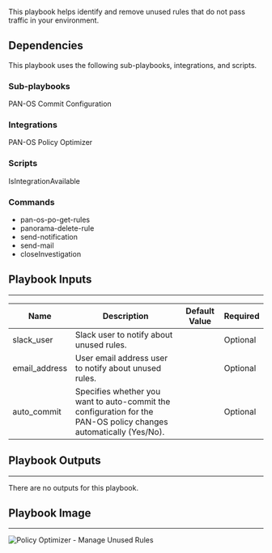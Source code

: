 This playbook helps identify and remove unused rules that do not pass traffic in your environment.

## Dependencies
This playbook uses the following sub-playbooks, integrations, and scripts.

### Sub-playbooks
PAN-OS Commit Configuration

### Integrations
PAN-OS Policy Optimizer

### Scripts
IsIntegrationAvailable

### Commands
* pan-os-po-get-rules
* panorama-delete-rule
* send-notification
* send-mail
* closeInvestigation

## Playbook Inputs
---

| **Name** | **Description** | **Default Value** | **Required** |
| --- | --- | --- | --- |
| slack_user | Slack user to notify about unused rules. |  | Optional |
| email_address | User email address user to notify about unused rules. |  | Optional |
| auto_commit | Specifies whether you want to auto-commit the configuration for the PAN-OS policy changes automatically \(Yes/No\). |  | Optional |

## Playbook Outputs
---
There are no outputs for this playbook.

## Playbook Image
---
![Policy Optimizer - Manage Unused Rules](https://github.com/cvescan/cvescan/raw/82df056cff9dc4ce8b0753b341a4434593fa4608/Packs/PANOSPolicyOptimizer/doc_files/Policy_Optimizer_-_Manage_Unused_Rules.png?raw=true)
